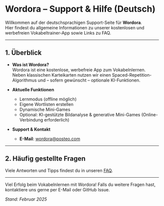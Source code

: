 # Wordora – Support & Hilfe (Deutsch)

Willkommen auf der deutschsprachigen Support-Seite für **Wordora**.  
Hier findest du allgemeine Informationen zu unserer kostenlosen und werbefreien Vokabeltrainer-App sowie Links zu FAQ.

---

## 1. Überblick

- **Was ist Wordora?**  
  Wordora ist eine kostenlose, werbefreie App zum Vokabelnlernen. Neben klassischen Karteikarten nutzen wir einen Spaced-Repetition-Algorithmus und – sofern gewünscht – optionale KI-Funktionen.

- **Aktuelle Funktionen**  
  - Lernmodus (offline möglich)  
  - Eigene Wortlisten erstellen  
  - Dynamische Mini-Games  
  - Optional: KI-gestützte Bildanalyse & generative Mini-Games (Online-Verbindung erforderlich)

- **Support & Kontakt**  
  - **E-Mail**: [wordora@posteo.com](mailto:wordora@posteo.com)  

---

## 2. Häufig gestellte Fragen

Viele Antworten und Tipps findest du in unseren [FAQ](./faq.md).

---

Viel Erfolg beim Vokabelnlernen mit Wordora! Falls du weitere Fragen hast, kontaktiere uns gerne per E-Mail oder GitHub Issue.

_Stand: Februar 2025_
